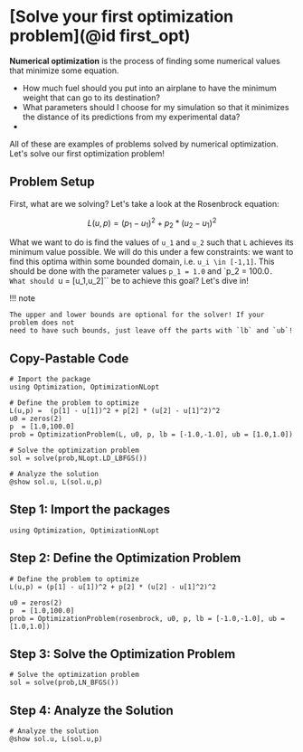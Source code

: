 # [Solve your first optimization problem](@id first_opt)

**Numerical optimization** is the process of finding some numerical values that
minimize some equation. 

* How much fuel should you put into an airplane to have the minimum weight that 
  can go to its destination?
* What parameters should I choose for my simulation so that it minimizes the
  distance of its predictions from my experimental data?
* 

All of these are examples of problems solved by numerical optimization. 
Let's solve our first optimization problem!

## Problem Setup

First, what are we solving? Let's take a look at the Rosenbrock equation:

```math
L(u,p) = (p_1 - u_1)^2 + p_2 * (u_2 - u_1)^2
```

What we want to do is find the  values of ``u_1`` and ``u_2`` such that ``L`` 
achieves its minimum value possible. We will do this under a few constraints: 
we want to find this optima within some bounded domain, i.e. ``u_i \in [-1,1]``. 
This should be done with the parameter values ``p_1 = 1.0`` and `p_2 = 100.0``. 
What should ``u = [u_1,u_2]`` be to achieve this goal? Let's dive in!

!!! note

    The upper and lower bounds are optional for the solver! If your problem does not
    need to have such bounds, just leave off the parts with `lb` and `ub`!

## Copy-Pastable Code

```@example
# Import the package 
using Optimization, OptimizationNLopt

# Define the problem to optimize
L(u,p) =  (p[1] - u[1])^2 + p[2] * (u[2] - u[1]^2)^2
u0 = zeros(2)
p  = [1.0,100.0]
prob = OptimizationProblem(L, u0, p, lb = [-1.0,-1.0], ub = [1.0,1.0])

# Solve the optimization problem
sol = solve(prob,NLopt.LD_LBFGS())

# Analyze the solution
@show sol.u, L(sol.u,p)
```

## Step 1: Import the packages

```@example first_opt 
using Optimization, OptimizationNLopt
```

## Step 2: Define the Optimization Problem

```@example first_opt
# Define the problem to optimize
L(u,p) = (p[1] - u[1])^2 + p[2] * (u[2] - u[1]^2)^2
```

```@example first_opt
u0 = zeros(2)
p  = [1.0,100.0]
prob = OptimizationProblem(rosenbrock, u0, p, lb = [-1.0,-1.0], ub = [1.0,1.0])
```

## Step 3: Solve the Optimization Problem

```@example first_opt
# Solve the optimization problem
sol = solve(prob,LN_BFGS())
```

## Step 4: Analyze the Solution

```@example first_opt
# Analyze the solution
@show sol.u, L(sol.u,p)
```